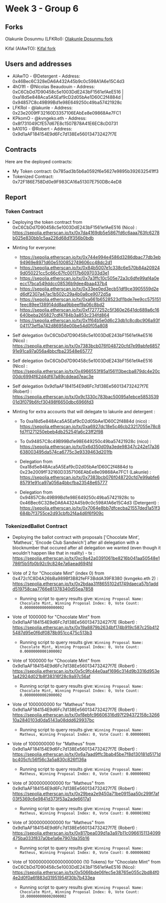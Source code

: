 # Week 3 - Group 6

## Forks

Olakunle Dosunmu (LFKRoI): [Olakunle Dosunmu fork](https://github.com/LakunleD/SolidityBootcampGroup6/)

Kifal (AIAwTO): [Kifal fork](https://github.com/Kifal15/SolidityBootcampGroup6)

## Users and addresses

- AIAwTO - @Detergent - Address: 0x46Bec6C328eDA6A432A45b9c0c598A1A6e15C4d3
- 4hO1fl - @Nicolas Beaudouin - Address: 0xC6CbDd7D90458c5e1003DdE243bF1561efAeE516 | 	0xa18d5e848Aca5A5Eaf9cD2d05bAe1D60C2f4884d | 	0x94857C8c49B99Bd1e98E649250c49ba57421928c
- LFKRoI - @lakunle - Address: 0x23e2009fF32160D3357106EAbEe8e09868Ae7FC1
- KPkomO - @kvngeko.eth - Address: 0x8f731049CfE57d67E8c1507B78A41E6EC8cD0731
- bA101G - @Robert - Address: 0x9d1aAF184154E9d6Fc7d138Ee560134732427f7E


## Contracts
Here are the deployed contracts:
- My Token contract: 0x785ad3b5b6a0592f6e5627e9895b392632541ff3
- Tokenized Contract: 0x72F186E758Dd0e9F983CA16a51307E750DBc4eD8

## Report

### Token Contract
- Deploying the token contract from 0xC6CbDd7D90458c5e1003DdE243bF1561efAeE516 (Nico) : https://sepolia.etherscan.io/tx/0x7da4169db5e5867fd6c6aaa763fc6278b025e830bb1c5aa226d68d1f356b0bdb
- Minting for everyone:
   - https://sepolia.etherscan.io/tx/0x744e994e4586d3286dbac77db3eb94969e8971d60e5100852749606cc48dc2d1
   - https://sepolia.etherscan.io/tx/0x84b5007e1c338c6e570b84a209249d050221cc5c66c67fc00117b6097033d3e1
   - https://sepolia.etherscan.io/tx/0x7a3ffc10c505e72a3c6dfe99af4a0eecc17bca549ddcc08536b9dee4baa437b4
   - https://sepolia.etherscan.io/tx/0x33ee0ed3ecb51df9ce3905559d2ed6df2307a47ac1b502c29a4b0a8ce9072d5a
   - https://sepolia.etherscan.io/tx/0xa661b6528523d11bde7ee9cc575151feec89ee138914dd8aa9bbeef9a06c8bd2
   - https://sepolia.etherscan.io/tx/0xf7277252c5f360e2641dc689a6c16640beba265827cdf4784b3a853c234fd864
   - https://sepolia.etherscan.io/tx/0x1f64b5e0d6c23db1c8cdbc906a93f041173ef5a742d86958e00be54d0f05a808

- Self delegation 0xC6CbDd7D90458c5e1003DdE243bF1561efAeE516 (Nico) : https://sepolia.etherscan.io/tx/0x7383bcb076f048720cfd7e99abfe685791e91ca97a056a4bbcfba23548e65777
- Self delegation 0xC6CbDd7D90458c5e1003DdE243bF1561efAeE516 (Nico) : https://sepolia.etherscan.io/tx/0x4966553f85a156113becba879dc4e20c00dc6994f62d4df67a89cddead7eac3e
- Self delegation 0x9d1aAF184154E9d6Fc7d138Ee560134732427f7E (Robert) : https://sepolia.etherscan.io/tx/0x9c1330c783bac50095a1ebce585353901d3f079b6fcf30498f6650dbc6966fd3

- Minting for extra accounts that will delegate to lakunle and detergent :
   - To 0xa18d5e848Aca5A5Eaf9cD2d05bAe1D60C2f4884d (nico) : https://sepolia.etherscan.io/tx/0xa6927dc18e5c46cb23217055e78c8fd7f1271250ebeb4db25254fa6c23ff2f98
   - To 0x94857C8c49B99Bd1e98E649250c49ba57421928c (nico) : https://sepolia.etherscan.io/tx/0x6d350d09a3ede98347c242e17a36638003495da574ca6775c3e9339463d201fb

   - Delegation from 0xa18d5e848Aca5A5Eaf9cD2d05bAe1D60C2f4884d to 0x23e2009fF32160D3357106EAbEe8e09868Ae7FC1 (Lakunle) : https://sepolia.etherscan.io/tx/0x7383bcb076f048720cfd7e99abfe685791e91ca97a056a4bbcfba23548e65777
   - Delegation from 0x94857C8c49B99Bd1e98E649250c49ba57421928c to  0x46Bec6C328eDA6A432A45b9c0c598A1A6e15C4d3 (Detergent) : https://sepolia.etherscan.io/tx/0x7064e8bb7dfcecba21557ded1a51f3684b7f3755ce2d93cbfb2f4a4d6f6f909c


### TokenizedBallot Contract
- Deploying the ballot contract with proposals \['Chocolate Mint', 'Matheus', 'Encode Club Sandwich'\] after all delegation with a blocknumber that occured after all delegation we wanted (even though it wouldn't happen like that in reality) - tx : https://sepolia.etherscan.io/tx/0xc9a42a0391061be8216b041aa50548e1786f5b5fb0b92c9c824e7a6aead694fd

- Vote of 2 for "Chocolate Mint" (index 0) from 0x472c1C8D4A26bBa989Bf3B82feFF3BddA39F8380 (kvngeko.eth 2) : https://sepolia.etherscan.io/tx/0x2bdaa31f8655102d1749daeca57b1addd519758caa7766e81378340d55ea7858
  - Running script to query results give: `Winning Proposal Name: Chocolate Mint, Winning Proposal Index: 0, Vote Count: 0.000000000000000002`
   
- Vote of 1000000 for "Chocolate Mint" from 0x9d1aAF184154E9d6Fc7d138Ee560134732427f7E (Robert) : 
https://sepolia.etherscan.io/tx/0x19a8879b2634bf174b919c587c25b4125487d95e0f6df0878b951cc475c513b3
  - Running script to query results give: `Winning Proposal Name: Chocolate Mint, Winning Proposal Index: 0, Vote Count: 0.00000000001000002`
- Vote of 1000000 for "Chocolate Mint" from 0x9d1aAF184154E9d6Fc7d138Ee560134732427f7E (Robert) : 
https://sepolia.etherscan.io/tx/0x5c9fc44e0aaf1696c314d9b3316d953e1a42924d021b8f38316f28c9a97c56af
  - Running script to query results give: `Winning Proposal Name: Chocolate Mint, Winning Proposal Index: 0, Vote Count: 0.00000000002000002`
- Vote of 1000000000 for "Matheus" from 0x9d1aAF184154E9d6Fc7d138Ee560134732427f7E (Robert) : 
https://sepolia.etherscan.io/tx/0xf8ebfc96606316d97f294372158c326610a2840103d0da5143a08ddd629937bc
  - Running script to query results give: `Winning Proposal Name: Matheus, Winning Proposal Index: 0, Vote Count: 0.000000001`
- Vote of 1000000000 for "Matheus" from 0x9d1aAF184154E9d6Fc7d138Ee560134732427f7E (Robert) : 
https://sepolia.etherscan.io/tx/0x6a7aad9ffc3bab45be7f8d130181d5171dbc405cfc56f56c3a5a830c826f136a
  - Running script to query results give: `Winning Proposal Name: Matheus, Winning Proposal Index: 0, Vote Count: 0.000000002`
- Vote of 3000000000000 for "Matheus" from 0x9d1aAF184154E9d6Fc7d138Ee560134732427f7E (Robert) : 
https://sepolia.etherscan.io/tx/0x29bea2e9450a71be0915aa50c299f7af03f5369c6e9841d373f53a2ade6617a1
  - Running script to query results give: `Winning Proposal Name: Matheus, Winning Proposal Index: 0, Vote Count: 0.000003002`
- Vote of 3000000000000 for "Matheus" from 0x9d1aAF184154E9d6Fc7d138Ee560134732427f7E (Robert) : 
 https://sepolia.etherscan.io/tx/0x817bea039d1a3a97b11c0966151134099475ba033f837a0be1a6e7907da35b16
  - Running script to query results give: `Winning Proposal Name: Matheus, Winning Proposal Index: 0, Vote Count: 0.000006002`

- Vote of 10000000000000000000 (10 Tokens) for "Chocolate Mint" from 0xC6CbDd7D90458c5e1003DdE243bF1561efAeE516 (Nico):  https://sepolia.etherscan.io/tx/0x5066bde06fec5e38765e055c2bd84f04e2d0f0a6f883d31951954f30b7b433ea
  - Running script to query results give: `Winning Proposal Name: Chocolate Mint, Winning Proposal Index: 0, Vote Count: 10.000000000002000002`
     
